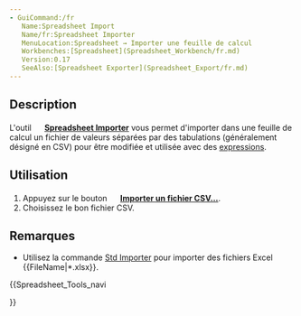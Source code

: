 ```yaml
---
- GuiCommand:/fr
   Name:Spreadsheet Import
   Name/fr:Spreadsheet Importer
   MenuLocation:Spreadsheet → Importer une feuille de calcul
   Workbenches:[Spreadsheet](Spreadsheet_Workbench/fr.md)
   Version:0.17
   SeeAlso:[Spreadsheet Exporter](Spreadsheet_Export/fr.md)
---
```


## Description

L\'outil **<img src=images/Spreadsheet_Import.svg style="width:16px"> [Spreadsheet Importer](Spreadsheet_Import/fr.md)** vous permet d\'importer dans une feuille de calcul un fichier de valeurs séparées par des tabulations (généralement désigné en CSV) pour être modifiée et utilisée avec des [expressions](expressions/fr.md).

## Utilisation

1.  Appuyez sur le bouton **<img src=images/Spreadsheet_Import.svg style="width:16px"> [Importer un fichier CSV...](Spreadsheet_Import/fr.md)**.
2.  Choisissez le bon fichier CSV.

## Remarques

-   Utilisez la commande [Std Importer](Std_Import/fr.md) pour importer des fichiers Excel {{FileName|*.xlsx}}.





{{Spreadsheet_Tools_navi

}} 
